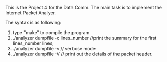 This is the Project 4 for the Data Comm. The main task is to implement the Internet Packet Analyer.

The syntax is as following:

1. type "make" to compile the program
2. ./analyzer dumpfile -c lines_number //print the summary for the first lines_number lines;
3. ./analyzer dumpfile -v // verbose mode
4. ./analyzer dumpfile -V // print out the details of the packet header.
